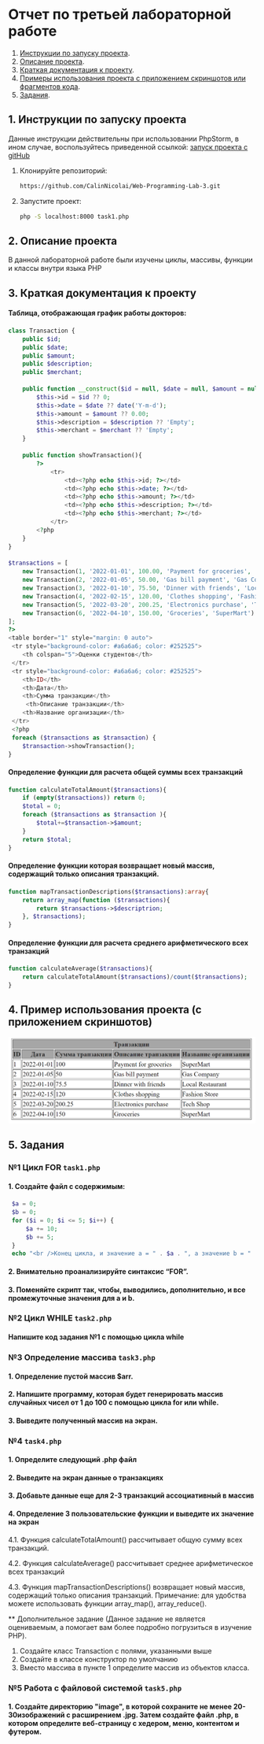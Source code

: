 # Отчет по третьей лабораторной работе

1. [Инструкции по запуску проекта](#1-инструкции-по-запуску-проекта).
2. [Описание проекта](#2-описание-проекта).
3. [Краткая документация к проекту](#3-краткая-документация-к-проекту).
4. [Примеры использования проекта с приложением скриншотов или фрагментов кода](#4-пример-использования-проекта--с-приложением-скриншотов-).
4. [Задания](#5-задания).

## 1. Инструкции по запуску проекта

Данные инструкции действительны при использовании PhpStorm, в ином случае, воспользуйтесь приведенной ссылкой:
[запуск проекта с gitHub](https://www.youtube.com/watch?v=6N6JFynR0gM)

1. Клонируйте репозиторий:
   ```bash
   https://github.com/CalinNicolai/Web-Programming-Lab-3.git
2. Запустите проект:
   <!-- Если у вас есть веб-сервер (например, Apache или Nginx), настройте его так, чтобы корневой каталог указывал на
   каталог вашего проекта.  
   Если у вас нет веб-сервера, вы можете использовать встроенный сервер PHP для тестирования: -->
   ```bash 
   php -S localhost:8000 task1.php

## 2. Описание проекта

В данной лабораторной работе были изучены циклы, массивы, функции и классы внутри языка PHP

## 3. Краткая документация к проекту

#### Таблица, отображающая график работы докторов:

```PHP
class Transaction {
    public $id;
    public $date;
    public $amount;
    public $description;
    public $merchant;

    public function __construct($id = null, $date = null, $amount = null, $description = null, $merchant = null) {
        $this->id = $id ?? 0;
        $this->date = $date ?? date('Y-m-d');
        $this->amount = $amount ?? 0.00;
        $this->description = $description ?? 'Empty';
        $this->merchant = $merchant ?? 'Empty';
    }

    public function showTransaction(){
        ?>
            <tr>
                <td><?php echo $this->id; ?></td>
                <td><?php echo $this->date; ?></td>
                <td><?php echo $this->amount; ?></td>
                <td><?php echo $this->description; ?></td>
                <td><?php echo $this->merchant; ?></td>
            </tr>
        <?php
    }
}

$transactions = [
    new Transaction(1, '2022-01-01', 100.00, 'Payment for groceries', 'SuperMart'),
    new Transaction(2, '2022-01-05', 50.00, 'Gas bill payment', 'Gas Company'),
    new Transaction(3, '2022-01-10', 75.50, 'Dinner with friends', 'Local Restaurant'),
    new Transaction(4, '2022-02-15', 120.00, 'Clothes shopping', 'Fashion Store'),
    new Transaction(5, '2022-03-20', 200.25, 'Electronics purchase', 'Tech Shop'),
    new Transaction(6, '2022-04-10', 150.00, 'Groceries', 'SuperMart')
];
?>
<table border="1" style="margin: 0 auto">
 <tr style="background-color: #a6a6a6; color: #252525">
    <th colspan="5">Оценки студентов</th>
 </tr>
 <tr style="background-color: #a6a6a6; color: #252525">
    <th>ID</th>
    <th>Дата</th>
    <th>Сумма транзакции</th>
     <th>Описание транзакции</th>
    <th>Название организации</th>
 </tr>
 <?php
 foreach ($transactions as $transaction) {
    $transaction->showTransaction();
}

```

#### Определение функции для расчета общей суммы всех транзакций

```php
function calculateTotalAmount($transactions){
    if (empty($transactions)) return 0;
    $total = 0;
    foreach ($transactions as $transaction ){
        $total+=$transaction->$amount;
    }
    return $total;
}
```

#### Определение функции которая возвращает новый массив, содержащий только описания транзакций.

```php
function mapTransactionDescriptions($transactions):array{
    return array_map(function ($transactions){
        return $transactions->$descriptrion;
    }, $transactions);
}
```

#### Определение функции для расчета среднего арифметического всех транзакций

```php
function calculateAverage($transactions){
    return calculateTotalAmount($transactions)/count($transactions);
}
```

## 4. Пример использования проекта (с приложением скриншотов)

![Пример работы программы](/img.png)

## 5. Задания

### №1 Цикл FOR `task1.php`

#### 1. Создайте файл с содержимым:

   ```php
    $a = 0;
    $b = 0;
    for ($i = 0; $i <= 5; $i++) {
        $a += 10;
        $b += 5;
    }
    echo "<br />Конец цикла, и значение a = " . $a . ", а значение b = " . $b;
   ```

#### 2. Внимательно проанализируйте синтаксис “FOR”.

#### 3. Поменяйте скрипт так, чтобы, выводились, дополнительно, и все промежуточные значения для a и b.

### №2 Цикл WHILE `task2.php`

#### Напишите код задания №1 с помощью цикла while

### №3  Определение массива `task3.php`

#### 1. Определение пустой массив $arr.

#### 2. Напишите программу, которая будет генерировать массив случайных чисел от 1 до 100 с помощью цикла for или while.

#### 3. Выведите полученный массив на экран.

### №4 `task4.php`

#### 1. Определите следующий .php файл

#### 2. Выведите на экран данные о транзакциях

#### 3. Добавьте данные еще для 2-3 транзакций ассоциативный в массив

#### 4. Определение 3 пользовательские функции и выведите их значение на экран

4.1. Функция calculateTotalAmount() рассчитывает общую сумму всех
транзакций.

4.2. Функция calculateAverage() рассчитывает среднее арифметическое
всех транзакций

4.3. Функция mapTransactionDescriptions() возвращает новый массив,
содержащий только описания транзакций.
Примечание: для удобства можете использовать функции array_map(),
array_reduce().

** Дополнительное задание (Данное задание не является оцениваемым, а
помогает вам более подробно погрузиться в изучение PHP).

1. Создайте класс Transaction с полями, указанными выше
2. Создайте в классе конструктор по умолчанию
3. Вместо массива в пункте 1 определите массив из объектов класса.

### №5 Работа с файловой системой `task5.php`

#### 1. Создайте директорию "image", в которой сохраните не менее 20-30изображений с расширением .jpg. Затем создайте файл .php, в котором определите веб-страницу с хедером, меню, контентом и футером. 
